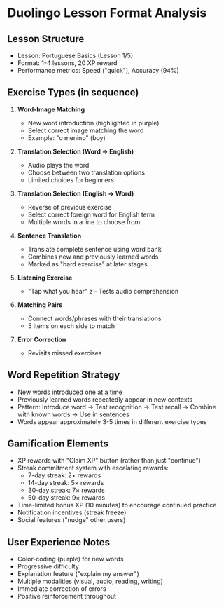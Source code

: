 # Duolingo Lesson Format Analysis

## Lesson Structure

- Lesson: Portuguese Basics (Lesson 1/5)
- Format: 1-4 lessons, 20 XP reward
- Performance metrics: Speed ("quick"), Accuracy (94%)

## Exercise Types (in sequence)

1. **Word-Image Matching**
   - New word introduction (highlighted in purple)
   - Select correct image matching the word
   - Example: "o menino" (boy)

2. **Translation Selection (Word → English)**
   - Audio plays the word
   - Choose between two translation options
   - Limited choices for beginners

3. **Translation Selection (English → Word)**
   - Reverse of previous exercise
   - Select correct foreign word for English term
   - Multiple words in a line to choose from

4. **Sentence Translation**
   - Translate complete sentence using word bank
   - Combines new and previously learned words
   - Marked as "hard exercise" at later stages

5. **Listening Exercise**
   - "Tap what you hear"
    z - Tests audio comprehension

6. **Matching Pairs**
   - Connect words/phrases with their translations
   - 5 items on each side to match

7. **Error Correction**
   - Revisits missed exercises

## Word Repetition Strategy

- New words introduced one at a time
- Previously learned words repeatedly appear in new contexts
- Pattern: Introduce word → Test recognition → Test recall → Combine with known words → Use in sentences
- Words appear approximately 3-5 times in different exercise types

## Gamification Elements

- XP rewards with "Claim XP" button (rather than just "continue")
- Streak commitment system with escalating rewards:
  - 7-day streak: 2× rewards
  - 14-day streak: 5× rewards
  - 30-day streak: 7× rewards
  - 50-day streak: 9× rewards
- Time-limited bonus XP (10 minutes) to encourage continued practice
- Notification incentives (streak freeze)
- Social features ("nudge" other users)

## User Experience Notes

- Color-coding (purple) for new words
- Progressive difficulty
- Explanation feature ("explain my answer")
- Multiple modalities (visual, audio, reading, writing)
- Immediate correction of errors
- Positive reinforcement throughout
